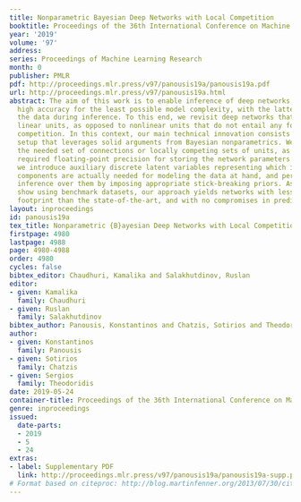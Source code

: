 ```yaml
---
title: Nonparametric Bayesian Deep Networks with Local Competition
booktitle: Proceedings of the 36th International Conference on Machine Learning
year: '2019'
volume: '97'
address: 
series: Proceedings of Machine Learning Research
month: 0
publisher: PMLR
pdf: http://proceedings.mlr.press/v97/panousis19a/panousis19a.pdf
url: http://proceedings.mlr.press/v97/panousis19a.html
abstract: The aim of this work is to enable inference of deep networks that retain
  high accuracy for the least possible model complexity, with the latter deduced from
  the data during inference. To this end, we revisit deep networks that comprise competing
  linear units, as opposed to nonlinear units that do not entail any form of (local)
  competition. In this context, our main technical innovation consists in an inferential
  setup that leverages solid arguments from Bayesian nonparametrics. We infer both
  the needed set of connections or locally competing sets of units, as well as the
  required floating-point precision for storing the network parameters. Specifically,
  we introduce auxiliary discrete latent variables representing which initial network
  components are actually needed for modeling the data at hand, and perform Bayesian
  inference over them by imposing appropriate stick-breaking priors. As we experimentally
  show using benchmark datasets, our approach yields networks with less computational
  footprint than the state-of-the-art, and with no compromises in predictive accuracy.
layout: inproceedings
id: panousis19a
tex_title: Nonparametric {B}ayesian Deep Networks with Local Competition
firstpage: 4980
lastpage: 4988
page: 4980-4988
order: 4980
cycles: false
bibtex_editor: Chaudhuri, Kamalika and Salakhutdinov, Ruslan
editor:
- given: Kamalika
  family: Chaudhuri
- given: Ruslan
  family: Salakhutdinov
bibtex_author: Panousis, Konstantinos and Chatzis, Sotirios and Theodoridis, Sergios
author:
- given: Konstantinos
  family: Panousis
- given: Sotirios
  family: Chatzis
- given: Sergios
  family: Theodoridis
date: 2019-05-24
container-title: Proceedings of the 36th International Conference on Machine Learning
genre: inproceedings
issued:
  date-parts:
  - 2019
  - 5
  - 24
extras:
- label: Supplementary PDF
  link: http://proceedings.mlr.press/v97/panousis19a/panousis19a-supp.pdf
# Format based on citeproc: http://blog.martinfenner.org/2013/07/30/citeproc-yaml-for-bibliographies/
---
```


